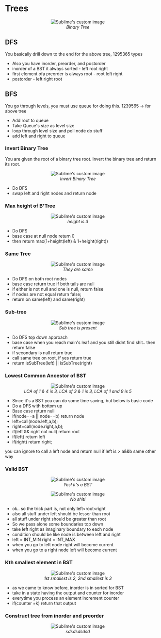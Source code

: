 # Trees
<p align="center" style="width:50vw">
  <img src="https://journaldev.nyc3.cdn.digitaloceanspaces.com/2020/08/fully-balanced-1024x512.png" alt="Sublime's custom image"/>
<br>
<i>Binary Tree</i>
</p>  

## DFS
You basically drill down to the end for the above tree, 1295365 types  
- Also you have inorder, preorder, and postorder
- inorder of a BST it always sorted - left root right
- first element ofa preorder is always root - root left right
- postorder  - left right root

## BFS
You go through levels, you must use queue for doing this. 1239565 -> for above tree  
- Add root to queue 
- Take Queue's size as level size
- loop through level size and poll node do stuff
- add left and right to queue

### Invert Binary Tree
You are given the root of a binary tree root. Invert the binary tree and return its root.  
<p align="center" style="width:50vw">
  <img src="https://imagedelivery.net/CLfkmk9Wzy8_9HRyug4EVA/ac124ee6-207f-41f6-3aaa-dfb35815f200/public" alt="Sublime's custom image"/>
<br>
<i>Invert Binary Tree</i>
</p>    

- Do DFS
- swap left and right nodes and return node

### Max height of B'Tree
<p align="center" style="width:50vw">
  <img src="https://imagedelivery.net/CLfkmk9Wzy8_9HRyug4EVA/5ea6da77-7e43-43e0-dd9d-e879ca0b1600/public" alt="Sublime's custom image"/>
<br>
<i>height is 3</i>
</p>  

- Do DFS
- base case at null node return 0
- then return max(1+height(left) & 1+height(right))

### Same Tree
<p align="center" style="width:50vw">
  <img src="https://imagedelivery.net/CLfkmk9Wzy8_9HRyug4EVA/e78fc10c-4692-471f-5261-61e9be4f3a00/public" alt="Sublime's custom image"/>
<br>
<i>They are same</i>
</p>   

- Do DFS on both root nodes
- base case return true if both tails are null
- if either is not null and one is null, return false
- if nodes are not equal return false;
- return on same(left) and same(right)

### Sub-tree 
<p align="center" style="width:50vw">
  <img src="https://imagedelivery.net/CLfkmk9Wzy8_9HRyug4EVA/2991a77a-9664-46ed-528d-019e392f7400/public" alt="Sublime's custom image"/>
<br>
<i>Sub tree is present</i>
</p>  
 
- Do DFS top down approach
- base case when you reach main's leaf and you still didnt find shit.. then return false
- if secondary is null return true
- call same tree on root, if yes return true
- return  isSubTree(left) || isSubTree(right)  

### Lowest Common Ancestor of BST
<p align="center" style="width:50vw">
  <img src="https://imagedelivery.net/CLfkmk9Wzy8_9HRyug4EVA/2080ee6a-3d27-4cd5-0db2-07672ead8200/public" alt="Sublime's custom image"/>
<br>
<i>LCA of 1 & 4 is 3, LCA of 3 & 1 is 3, LCA of 1 and 9 is 5</i>
</p>  

- Since it's a BST you can do some time saving, but below is basic code
- Do a DFS with bottom up
- Base case return null
- if(node==a || node==b) return node
- left=call(node.left,a,b);
- right=call(node.right,a,b);
- if(left && right not null)  return root
- if(left) return left
- if(right) return right;

you can ignore to call a left node and return null if left is > a&&b same other way  

### Valid BST
<p align="center" style="width:50vw">
  <img src="https://imagedelivery.net/CLfkmk9Wzy8_9HRyug4EVA/18f9a316-8dc2-4e11-d304-51204454ac00/public" alt="Sublime's custom image"/>
<br>
<i>Yes! it's a BST</i>
</p>  
<p align="center" style="width:50vw">
  <img src="https://imagedelivery.net/CLfkmk9Wzy8_9HRyug4EVA/6f14cb8d-efad-4221-2beb-fba2b19c8a00/public" alt="Sublime's custom image"/>
<br>
<i>No shit!</i>
</p>    

- ok.. so the trick part is, not only left<root<right
- also all stuff under left should be lesser than root
- all stuff under right should be greater than root
- So we pass alone some boundaries top down
- take left right as imaginary boundary to each node
- condition should be like node is between left and right
- left = INT_MIN right = INT_MAX
- when you go to left node right will become current
- when you go to a right node left will become current

### Kth smallest element in BST
<p align="center" style="width:50vw">
  <img src="https://imagedelivery.net/CLfkmk9Wzy8_9HRyug4EVA/dca6c42d-2327-4036-f7f2-3e99d8203100/public" alt="Sublime's custom image"/>
<br>
<i>1st smallest is 2, 2nd smallest is 3</i>
</p>  

- as we came to know before, inorder is in sorted for BST
- take in a state having the output and counter for inorder
- everytime you process an element increment counter
- if(counter =k) return that output

### Construct tree from inorder and preorder
<p align="center" style="width:50vw">
  <img src="dssdsdsd" alt="Sublime's custom image"/>
<br>
<i>sdsdsdsdsd</i>
</p>  

